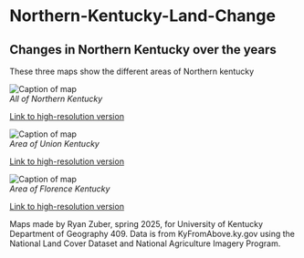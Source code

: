 # Northern-Kentucky-Land-Change

## Changes in Northern Kentucky over the years

These three maps show the different areas of Northern kentucky

![Caption of map](map.jpg)  
_All of Northern Kentucky_

[Link to high-resolution version](hi-res.pdf)

![Caption of map](NorthernKentucky1.jpg)  
_Area of Union Kentucky_

[Link to high-resolution version](NorthernKentucky1.pdf)

![Caption of map](map.jpg)  
_Area of Florence Kentucky_

[Link to high-resolution version](hi-res.pdf)

Maps made by Ryan Zuber, spring 2025, for University of Kentucky Department of Geography 409. Data is from KyFromAbove.ky.gov using the National Land Cover Dataset and National Agriculture Imagery Program.
